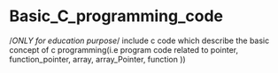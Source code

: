 # Basic_C_programming_code
/*ONLY for education purpose*/ include c code which describe the basic concept of c programming(i.e program code related to pointer, function_pointer, array, array_Pointer, function ))
